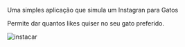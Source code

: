 Uma simples aplicação que simula um Instagran para Gatos

Permite dar quantos likes quiser no seu gato preferido.

![instacar](https://user-images.githubusercontent.com/16731917/79405304-65d5e900-7f6a-11ea-9093-0b7fe19a44d0.png)

